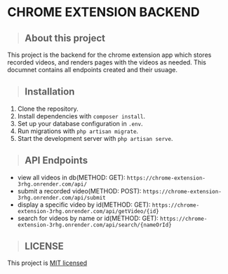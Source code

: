 # CHROME EXTENSION BACKEND

> ## About this project

This project is the backend for the chrome extension app which stores recorded videos, and renders pages with the videos as needed. This documnet contains all endpoints created and their usuage.

> ## Installation
1. Clone the repository.
2. Install dependencies with `composer install`.
3. Set up your database configuration in `.env`.
4. Run migrations with `php artisan migrate`.
5. Start the development server with `php artisan serve`.

> ## API Endpoints

- view all videos in db(METHOD: GET): `https://chrome-extension-3rhg.onrender.com/api/`
- submit a recorded video(METHOD: POST): `https://chrome-extension-3rhg.onrender.com/api/submit`
- display a specific video by id(METHOD: GET): `https://chrome-extension-3rhg.onrender.com/api/getVideo/{id}`
- search for videos by name or id(METHOD: GET): `https://chrome-extension-3rhg.onrender.com/api/search/{nameOrId}`


> ## LICENSE
This project is [MIT licensed](./LICENSE)











